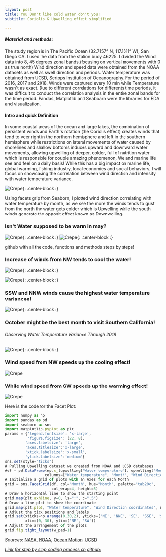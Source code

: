 ```yaml
---
layout: post
title: You Don't like cold water don't you!
subtitle: Coriolis & Upwelling effect simplified

---
```

##### Material and methods:
The study region is in The Pacific Ocean (32.7157° N, 117.1611° W), San Diego CA. 
I used the data from the station buoy 46225. 
I divided the Wind data into 8, 45 degrees zonal bands.(focusing on vertical movements with 0 as true north)
Wind direction and speed data were obtained from the NOAA  datasets as well as swell direction and periods. 
Water temperature was obtained from UCSD, Scripps Institution of Oceanography.
For the period of 2016, 2017 and 2018. Winds were captured every 10 min while Temperature wasn't as exact.
Due to different correlations for differents time periods, it was difficult to conduct the correlation analysis in the entire zonal bands for the time period.
Pandas, Matplotlib and Seaboarn were the libraries for EDA and visualization.

#### Intro and quick Definition
In some coastal areas of the ocean and large lakes, the combination of persistent winds and Earth's rotation (the Coriolis effect) creates winds that tend to veer right in the northern hemisphere and left in the southern hemisphere while restrictions on lateral movements of water caused by shorelines and shallow bottoms induces upward and downward water movements, allowing upwelling of deeper, colder, full of nutrition water which is responsible for couple amazing phenomenon, We and marine life see and feel on a daily basis! 
While this has a big impact on marine life, global warming, fishing industry, local economies and social behaviors, I will focus on showcasing the correlation between wind direction and intensity with water temperature variance. 

![Crepe](/img/clitoris.jpg){: .center-block :}



Using facets grip from Seaborn, I plotted wind direction correlating with water temperature by month, as we see the more the winds tends to gust from the north the water gets colder which is Upwelling while the south winds generate the opposit effect known as Downwelling. 

### Isn't Water supposed to be warm in may? ###
![Crepe](/img/year1seaborn.jpg){: .center-block :}
![Crepe](/img/seaboaryear2.jpg){: .center-block :}


github with all the code, functions and methods steps by steps! 

### Increase of winds from NW tends to cool the water! ###
![Crepe](/img/kdeplotseabornwindwatta.jpg){: .center-block :}

![Crepe](/img/nnw.jpg){: .center-block :}

### SSW and NNW winds cause the highest water temperature variances! ###
![Crepe](/img/ssw.jpg){: .center-block :}


### October might be the best month to visit Southern California! ### 
###### Observing Water Temperature Variance Through 2018 ####### 
![Crepe](/img/seaborn%20plot.jpg){: .center-block :}

### Wind speed from NW speeds up the cooling effect!
![Crepe](/img/southwindspee.jpg)

### While wind speed from SW speeds up the warming effect!
![Crepe](/img/north%windspeed.jpg)

Here is the code for the Facet Plot:

```javascript
import numpy as np
import pandas as pd
import seaborn as sns
import matplotlib.pyplot as plt
params = {'legend.fontsize': 'x-large',
          'figure.figsize': (22, 8),
         'axes.labelsize': 'large',
         'axes.titlesize':'x-large',
         'xtick.labelsize':'x-small',
         'ytick.labelsize':'medium'}
sns.set(style="ticks")
# Pulling Upwelling dataset we created fron NOAA and UCSD databases
#df = pd.DataFrame(np.c_[upwelling['Water temperature'], upwelling['Month'], upwelling['Wind Direction coordinates']],
                  columns=["Water temperature", "Month", "Wind Direction coordinates"])
# Initialize a grid of plots with an Axes for each Month
grid = sns.FacetGrid(df, col="Month", hue="Month", palette="tab20c",
                     col_wrap=4, height=5)
# Draw a horizontal line to show the starting point
grid.map(plt.axhline, y=0, ls=":", c=".5")
# Draw a line plot to show the coordinate
grid.map(plt.plot, "Water temperature", "Wind Direction coordinates", marker="o")
# Adjust the tick positions and labels
grid.set(xticks=np.arange(0,30,2), yticks=['NE', 'NNE', 'SE', 'SSE', 'SSW', 'SW', 'NW', 'NNW'],
         xlim=(0, 30), ylim=('NE', 'SW'))
# Adjust the arrangement of the plots
grid.fig.tight_layout(w_pad=1)
```

_Sources_: [NASA](nasa.org), [NOAA](https://www.ndbc.noaa.gov), [Ocean Motion](https://www.oceanmotion.org), [UCSD](ucsd.edu)

[_Link for step by step coding process on github:_](https://github.com/MehdiKhiatiDS/DS-Unit-1-Build/blob/master/Project_Up_Welling!.ipynb)





